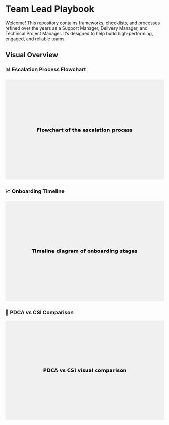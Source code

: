 
# Team Lead Playbook

Welcome! This repository contains frameworks, checklists, and processes refined over the years as a Support Manager, Delivery Manager, and Technical Project Manager. It’s designed to help build high-performing, engaged, and reliable teams.

## Visual Overview

### 📊 Escalation Process Flowchart
![Escalation Process Flowchart](assets/escalation-flowchart.png)

### 📈 Onboarding Timeline
![Onboarding Timeline](assets/onboarding-timeline.png)

### 🔄 PDCA vs CSI Comparison
![PDCA vs CSI Comparison](assets/pdca-csi-visual.png)
